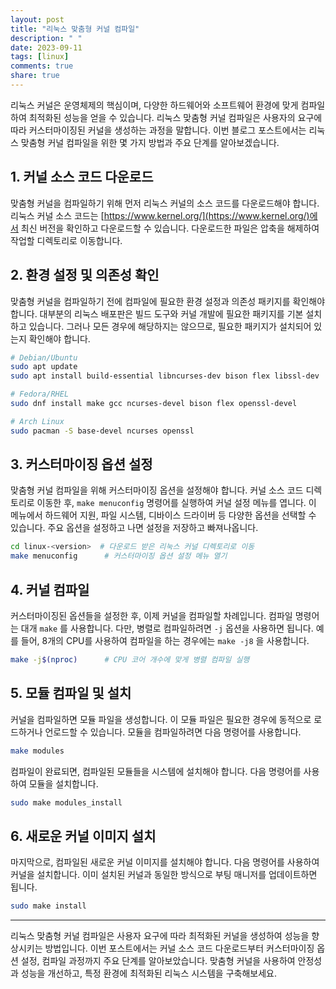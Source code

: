 ```yaml
---
layout: post
title: "리눅스 맞춤형 커널 컴파일"
description: " "
date: 2023-09-11
tags: [linux]
comments: true
share: true
---
```


리눅스 커널은 운영체제의 핵심이며, 다양한 하드웨어와 소프트웨어 환경에 맞게 컴파일하여 최적화된 성능을 얻을 수 있습니다. 리눅스 맞춤형 커널 컴파일은 사용자의 요구에 따라 커스터마이징된 커널을 생성하는 과정을 말합니다. 이번 블로그 포스트에서는 리눅스 맞춤형 커널 컴파일을 위한 몇 가지 방법과 주요 단계를 알아보겠습니다.

## 1. 커널 소스 코드 다운로드

맞춤형 커널을 컴파일하기 위해 먼저 리눅스 커널의 소스 코드를 다운로드해야 합니다. 리눅스 커널 소스 코드는 [https://www.kernel.org/](https://www.kernel.org/)에서 최신 버전을 확인하고 다운로드할 수 있습니다. 다운로드한 파일은 압축을 해제하여 작업할 디렉토리로 이동합니다.

## 2. 환경 설정 및 의존성 확인

맞춤형 커널을 컴파일하기 전에 컴파일에 필요한 환경 설정과 의존성 패키지를 확인해야 합니다. 대부분의 리눅스 배포판은 빌드 도구와 커널 개발에 필요한 패키지를 기본 설치하고 있습니다. 그러나 모든 경우에 해당하지는 않으므로, 필요한 패키지가 설치되어 있는지 확인해야 합니다.

```bash
# Debian/Ubuntu
sudo apt update
sudo apt install build-essential libncurses-dev bison flex libssl-dev

# Fedora/RHEL
sudo dnf install make gcc ncurses-devel bison flex openssl-devel

# Arch Linux
sudo pacman -S base-devel ncurses openssl
```

## 3. 커스터마이징 옵션 설정

맞춤형 커널 컴파일을 위해 커스터마이징 옵션을 설정해야 합니다. 커널 소스 코드 디렉토리로 이동한 후, `make menuconfig` 명령어를 실행하여 커널 설정 메뉴를 엽니다. 이 메뉴에서 하드웨어 지원, 파일 시스템, 디바이스 드라이버 등 다양한 옵션을 선택할 수 있습니다. 주요 옵션을 설정하고 나면 설정을 저장하고 빠져나옵니다.

```bash
cd linux-<version>  # 다운로드 받은 리눅스 커널 디렉토리로 이동
make menuconfig      # 커스터마이징 옵션 설정 메뉴 열기
```

## 4. 커널 컴파일

커스터마이징된 옵션들을 설정한 후, 이제 커널을 컴파일할 차례입니다. 컴파일 명령어는 대개 `make` 를 사용합니다. 다만, 병렬로 컴파일하려면 `-j` 옵션을 사용하면 됩니다. 예를 들어, 8개의 CPU를 사용하여 컴파일을 하는 경우에는 `make -j8` 을 사용합니다.

```bash
make -j$(nproc)      # CPU 코어 개수에 맞게 병렬 컴파일 실행
```

## 5. 모듈 컴파일 및 설치

커널을 컴파일하면 모듈 파일을 생성합니다. 이 모듈 파일은 필요한 경우에 동적으로 로드하거나 언로드할 수 있습니다. 모듈을 컴파일하려면 다음 명령어를 사용합니다.

```bash
make modules
```

컴파일이 완료되면, 컴파일된 모듈들을 시스템에 설치해야 합니다. 다음 명령어를 사용하여 모듈을 설치합니다.

```bash
sudo make modules_install
```

## 6. 새로운 커널 이미지 설치

마지막으로, 컴파일된 새로운 커널 이미지를 설치해야 합니다. 다음 명령어를 사용하여 커널을 설치합니다. 이미 설치된 커널과 동일한 방식으로 부팅 매니저를 업데이트하면 됩니다.

```bash
sudo make install
```

---

리눅스 맞춤형 커널 컴파일은 사용자 요구에 따라 최적화된 커널을 생성하여 성능을 향상시키는 방법입니다. 이번 포스트에서는 커널 소스 코드 다운로드부터 커스터마이징 옵션 설정, 컴파일 과정까지 주요 단계를 알아보았습니다. 맞춤형 커널을 사용하여 안정성과 성능을 개선하고, 특정 환경에 최적화된 리눅스 시스템을 구축해보세요.
